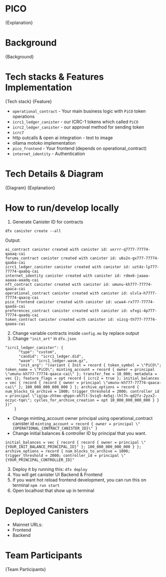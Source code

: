 # PICO
{Explanation}

# Background
{Background}

# Tech stacks & Features Implementation
{Tech stack}
{Feature}
- `operational_contract` - Your main business logic with `PiCO` token operations
- `icrc1_ledger_canister` - our ICRC-1 tokens which called `PiCO`
- `icrc2_ledger_canister` - our approval method for sending token
- `icrc7`
- http outcalls & open ai integration - text to image
- ollama motoko implementation
- `pico_frontend` - Your frontend (depends on operational_contract)
- `internet_identity` - Authentication

# Tech Details & Diagram
{Diagram}
{Explanation}

# How to run/develop locally
1. Generate Canister ID for contracts
```
dfx canister create --all
```
Output:
```
ai_contract canister created with canister id: uxrrr-q7777-77774-qaaaq-cai
forums_contract canister created with canister id: u6s2n-gx777-77774-qaaba-cai
icrc1_ledger_canister canister created with canister id: uzt4z-lp777-77774-qaabq-cai
internet_identity canister created with canister id: rdmx6-jaaaa-aaaaa-aaadq-cai
nft_contract canister created with canister id: umunu-kh777-77774-qaaca-cai
operational_contract canister created with canister id: ulvla-h7777-77774-qaacq-cai
pico_frontend canister created with canister id: ucwa4-rx777-77774-qaada-cai
preferences_contract canister created with canister id: ufxgi-4p777-77774-qaadq-cai
token_contract canister created with canister id: vizcg-th777-77774-qaaea-cai
```

2. Change variable contracts inside `config.mo` by replace output
3. Change `"init_art"` in `dfx.json`
```
"icrc1_ledger_canister": {
      "type": "custom",
      "candid": "icrc1_ledger.did",
      "wasm": "icrc1_ledger.wasm.gz",
      "init_arg": "(variant { Init = record { token_symbol = \"PiCO\"; token_name = \"PiCO\"; minting_account = record { owner = principal \"umunu-kh777-77774-qaaca-cai\" }; transfer_fee = 10_000; metadata = vec {}; feature_flags = opt record { icrc2 = true }; initial_balances = vec { record { record { owner = principal \"umunu-kh777-77774-qaaca-cai\" }; 100_000_000_000_000 } }; archive_options = record { num_blocks_to_archive = 1000; trigger_threshold = 2000; controller_id = principal \"igjqa-zhtmo-qhppn-eh7lt-5viq5-4e5qj-lhl7n-qd2fz-2yzx2-oczyc-tqe\"; cycles_for_archive_creation = opt 10_000_000_000_000 } } })"
    }
```
- Change minting_account owner principal using operational_contract canister id
```minting_account = record { owner = principal \"{OPERATIONAL_CONTRACT_CANISTER_ID}\" }```
- Change initial balances & controller ID by principal that you want.
```
initial_balances = vec { record { record { owner = principal \"{YOUR_INIT_BALANCE_PRINCIPAL_ID}" }; 100_000_000_000_000 } }; archive_options = record { num_blocks_to_archive = 1000; trigger_threshold = 2000; controller_id = principal \"{YOUR_PRINCIPAL_CONTROLLER_ID}"
```
3.  Deploy it by running this:
```dfx deploy```
4. You will get canister UI Backend & Frontend
5. If you want hot reload frontend development, you can run this on terminal
```npm run start```
6. Open localhost that show up in terminal

# Deployed Canisters
- Mainnet URLs:
- Frontend
- Backend

# Team Participants
{Team Participants}